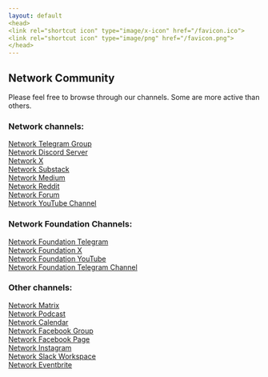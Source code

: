 ```yaml
---
layout: default
<head>
<link rel="shortcut icon" type="image/x-icon" href="/favicon.ico">
<link rel="shortcut icon" type="image/png" href="/favicon.png">
</head>
---
```

## Network Community
Please feel free to browse through our channels. Some are more active than others.

### Network channels:
<a href="https://t.me/networkx" target="_blank">Network Telegram Group</a>
<br>
<a href="https://discord.gg/sCtK6YK" target="_blank">Network Discord Server</a>
<br>
<a href="https://x.com/netxork" target="_blank">Network X</a>
<br>
<a href="https://network.substack.com" target="_blank">Network Substack</a>
<br>
<a href="https://network.medium.com" target="_blank">Network Medium</a>
<br>
<a href="https://reddit.com/r/netxork" target="_blank">Network Reddit</a>
<br>
<a href="https://network.flarum.cloud" target="_blank">Network Forum</a>
<br>
<a href="https://www.youtube.com/@netxork" target="_blank">Network YouTube Channel</a>
<br>

### Network Foundation Channels:
<a href="https://t.me/networkfoundation" target="_blank">Network Foundation Telegram</a>
<br>
<a href="https://x.com/networkfdn" target="_blank">Network Foundation X</a>
<br>
<a href="https://youtube.com/@networkfdn" target="_blank">Network Foundation YouTube</a>
<br>
<a href="https://t.me/networkfdn" target="_blank">Network Foundation Telegram Channel</a>
<br>


### Other channels:
<a href="https://matrix.to/#/!XNSlHnqIwCumTmcAhm:matrix.org" target="_blank">Network Matrix</a>
<br>
<a href="https://podcasters.spotify.com/pod/show/netxork" target="_blank">Network Podcast</a>
<br>
<a href="https://calendar.google.com/calendar/u/0?cid=dG9kcTBvdGt2YzF1MXM5dG9kOTIxN3FzdWNAZ3JvdXAuY2FsZW5kYXIuZ29vZ2xlLmNvbQ" target="_blank">Network Calendar</a>
<br>
<a href="https://facebook.com/groups/netxork" target="_blank">Network Facebook Group</a>
<br>
<a href="https://facebook.com/netxork" target="_blank">Network Facebook Page</a>
<br>
<a href="https://instagram.com/netxork" target="_blank">Network Instagram</a>
<br>
<a href="https://netxork.slack.com" target="_blank">Network Slack Workspace</a>
<br>
<a href="https://netxork.eventbrite.com" target="_blank">Network Eventbrite</a>
<br>







